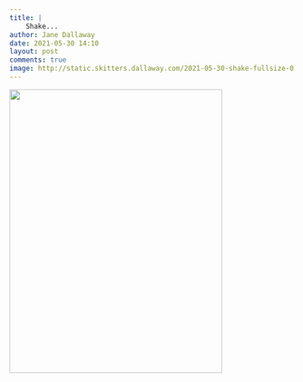 ```yaml
---
title: |
    Shake...
author: Jane Dallaway
date: 2021-05-30 14:10
layout: post
comments: true
image: http://static.skitters.dallaway.com/2021-05-30-shake-fullsize-0.jpeg
---
```




<a href="http://static.skitters.dallaway.com/2021-05-30-shake-fullsize-0.jpeg"><img src="http://static.skitters.dallaway.com/2021-05-30-shake-thumb-0.jpeg" width="375" height="500"></a>

